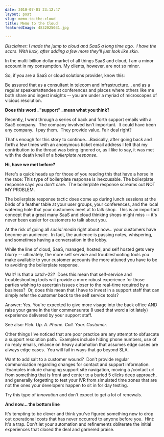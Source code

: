 ```yaml
---
date: 2010-07-01 23:12:47
layout: post
slug: memo-to-the-cloud
title: Memo to the Cloud
featuredImage: 4832025031.jpg

---
```


_Disclaimer: I made the jump to cloud and SaaS a long time ago.  I have the scars. With luck, after adding a few more they'll just look like skin._

In the multi-billion dollar market of all things SaaS and cloud, I am a minor account in my consumption. My clients, however, are not so minor.

So, if you are a SaaS or cloud solutions provider, know this:

Be assured that as a consultant in telecom and infrastructure... and as a regular speaker/attendee at conferences and places where others like me both share and ingest insights -- you are under a myriad of microscopes of vicious resolution.

**Does this word _"support" _mean what you think?**

Recently, I went through a series of back and forth support emails with a SaaS company.  The company involved isn't important.  It could have been any company.  I pay them.  They provide value. Fair deal right?

That's enough for this story to continue....Basically, after going back and forth a few times with an anonymous ticket email address I felt that my contribution to the thread was being ignored or, as I like to say, it was met with the death knell of a _boilerplate response_.

**Hi, have we met before?**

Here's a quick heads up for those of you reading this that have a horse in the race: This type of boilerplate response is inexcusable. The boilerplate response says you don't care.  The boilerplate response screams out NOT MY PROBLEM.

The boilerplate response tactic does come up during lunch sessions at the birds of a feather table at your user groups, your conferences, and the local watering hole that your customers meet at to talk shop.  This is an important concept that a great many SaaS and cloud thinking shops might miss -- it's never been easier for customers to talk about you.

At the risk of going all _social media_ right about now... your customers have become an audience.  In fact, the audience is passing notes, whispering, and sometimes having a conversation in the lobby.

While the line of cloud, SaaS, managed, hosted, and self hosted gets very blurry -- ultimately, the more self service and troubleshooting tools you make available to your customer accounts the more attuned you have to be to avoiding the boilerplate response.

Wait? Is that a catch-22?  Does this mean that self-service and troubleshooting tools will provide a more robust experience for those parties wishing to ascertain issues closer to the real-time required by a business?  Or, does this mean that I have to invest in a support staff that can simply refer the customer back to the self service tools?

Answer: Yes. You're expected to give more visage into the back office AND raise your game in the tier commensurate (I used that word a lot lately) experience delivered by your support staff.

See also: _Pick. Up. A. Phone. Call. Your. Customer._

Other things I've noticed that are poor practice are any attempt to obfuscate a support resolution path.  Examples include hiding phone numbers, use of no reply emails, reliance on heavy automation that assumes edge cases are always edge cases.  You will fail in ways that go beyond SLA.

Want to add salt to a customer wound?  Don't provide regular communication regarding changes for contact and support information.  Examples include changing support site navigation, moving a /contact url from something that is front and center to a buried 5 clicks deep approach, and generally forgetting to test your IVR from simulated time zones that are not the ones your developers happen to sit in for day testing.

Try this type of _innovation_ and don't expect to get a lot of renewals.

**And now... the bottom line**

It's tempting to be clever and think you've figured something new to drop out operational costs that has never occurred to anyone before you.  Hint: It's a trap. Don't let your automation and refinements obliterate the initial experiences that closed the deal and garnered praise.
